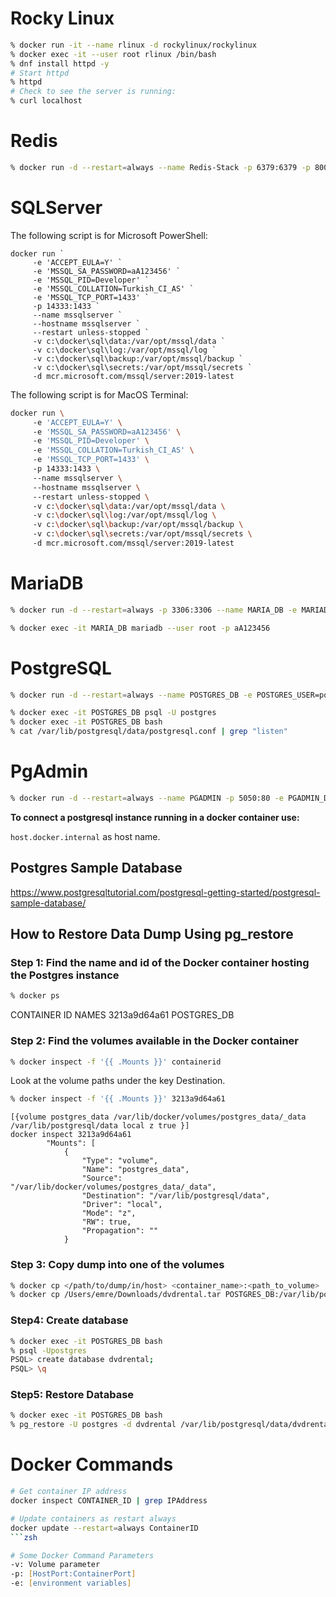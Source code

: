 # Rocky Linux

```zsh
% docker run -it --name rlinux -d rockylinux/rockylinux
% docker exec -it --user root rlinux /bin/bash
% dnf install httpd -y
# Start httpd
% httpd
# Check to see the server is running: 
% curl localhost
```

# Redis

```zsh
% docker run -d --restart=always --name Redis-Stack -p 6379:6379 -p 8001:8001 redis/redis-stack:latest
```

# SQLServer

The following script is for Microsoft PowerShell:

```shell
docker run ` 
     -e 'ACCEPT_EULA=Y' ` 
     -e 'MSSQL_SA_PASSWORD=aA123456' ` 
     -e 'MSSQL_PID=Developer' ` 
     -e 'MSSQL_COLLATION=Turkish_CI_AS' ` 
     -e 'MSSQL_TCP_PORT=1433' ` 
     -p 14333:1433 ` 
     --name mssqlserver ` 
     --hostname mssqlserver ` 
     --restart unless-stopped ` 
     -v c:\docker\sql\data:/var/opt/mssql/data ` 
     -v c:\docker\sql\log:/var/opt/mssql/log ` 
     -v c:\docker\sql\backup:/var/opt/mssql/backup ` 
     -v c:\docker\sql\secrets:/var/opt/mssql/secrets ` 
     -d mcr.microsoft.com/mssql/server:2019-latest
```

The following script is for MacOS Terminal:

```zsh
docker run \ 
     -e 'ACCEPT_EULA=Y' \ 
     -e 'MSSQL_SA_PASSWORD=aA123456' \ 
     -e 'MSSQL_PID=Developer' \ 
     -e 'MSSQL_COLLATION=Turkish_CI_AS' \ 
     -e 'MSSQL_TCP_PORT=1433' \ 
     -p 14333:1433 \ 
     --name mssqlserver \ 
     --hostname mssqlserver \ 
     --restart unless-stopped \ 
     -v c:\docker\sql\data:/var/opt/mssql/data \ 
     -v c:\docker\sql\log:/var/opt/mssql/log \ 
     -v c:\docker\sql\backup:/var/opt/mssql/backup \ 
     -v c:\docker\sql\secrets:/var/opt/mssql/secrets \ 
     -d mcr.microsoft.com/mssql/server:2019-latest
```

# MariaDB

```zsh
% docker run -d --restart=always -p 3306:3306 --name MARIA_DB -e MARIADB_ROOT_PASSWORD=aA123456 -v maria_data:/var/lib/mysql mariadb:latest
```

```zsh
% docker exec -it MARIA_DB mariadb --user root -p aA123456
```

# PostgreSQL

```zsh
% docker run -d --restart=always --name POSTGRES_DB -e POSTGRES_USER=postgres -e POSTGRES_PASSWORD=aA123456 -p 5432:5432 -v postgres_data:/var/lib/postgresql/data postgres:latest -c listen_addresses='*'
```

```zsh
% docker exec -it POSTGRES_DB psql -U postgres
% docker exec -it POSTGRES_DB bash
% cat /var/lib/postgresql/data/postgresql.conf | grep "listen"
```


# PgAdmin

```zsh
% docker run -d --restart=always --name PGADMIN -p 5050:80 -e PGADMIN_DEFAULT_EMAIL=emumcu@outlook.com -e PGADMIN_DEFAULT_PASSWORD=aA123456 -v pgadmin_data:/var/lib/pgadmin dpage/pgadmin4:latest
```

**To connect a postgresql instance running in a docker container use:**

`host.docker.internal` as host name.

## Postgres Sample Database
https://www.postgresqltutorial.com/postgresql-getting-started/postgresql-sample-database/ 

## How to Restore Data Dump Using pg_restore

### Step 1: Find the name and id of the Docker container hosting the Postgres instance

```zsh
% docker ps
```

CONTAINER ID		NAMES
3213a9d64a61   		POSTGRES_DB

### Step 2: Find the volumes available in the Docker container

```zsh
% docker inspect -f '{{ .Mounts }}' containerid
```

Look at the volume paths under the key Destination.

```zsh
% docker inspect -f '{{ .Mounts }}' 3213a9d64a61
```

```
[{volume postgres_data /var/lib/docker/volumes/postgres_data/_data  /var/lib/postgresql/data local z true }]
docker inspect 3213a9d64a61
        "Mounts": [
            {
                "Type": "volume",
                "Name": "postgres_data",
                "Source": "/var/lib/docker/volumes/postgres_data/_data",
                "Destination": "/var/lib/postgresql/data",
                "Driver": "local",
                "Mode": "z",
                "RW": true,
                "Propagation": ""
            }
```

### Step 3: Copy dump into one of the volumes

```zsh
% docker cp </path/to/dump/in/host> <container_name>:<path_to_volume>
% docker cp /Users/emre/Downloads/dvdrental.tar POSTGRES_DB:/var/lib/postgresql/data
```

### Step4: Create database

```zsh
% docker exec -it POSTGRES_DB bash
% psql -Upostgres
PSQL> create database dvdrental;
PSQL> \q
```

### Step5: Restore Database

```zsh
% docker exec -it POSTGRES_DB bash
% pg_restore -U postgres -d dvdrental /var/lib/postgresql/data/dvdrental.tar
```

# Docker Commands

```zsh
# Get container IP address
docker inspect CONTAINER_ID | grep IPAddress

# Update containers as restart always
docker update --restart=always ContainerID
```zsh

# Some Docker Command Parameters
-v: Volume parameter
-p: [HostPort:ContainerPort]
-e: [environment variables]